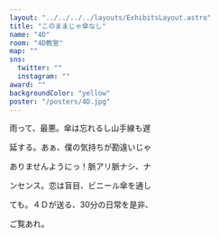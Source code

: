 ```yaml
---
layout: "../../../../layouts/ExhibitsLayout.astro"
title: "このままじゃ傘なし"
name: "4D"
room: "4D教室"
map: ""
sns:
  twitter: ""
  instagram: ""
award: ""
backgroundColor: "yellow"
poster: "/posters/4D.jpg"
---
```


雨って、最悪。傘は忘れるし山手線も遅

延する。あぁ、僕の気持ちが勘違いじゃ

ありませんようにっ！脈アリ脈ナシ、ナ

ンセンス。恋は盲目、ビニール傘を通し

ても。４Ｄが送る、30分の日常を是非、

ご覧あれ。
